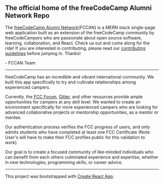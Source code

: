 ## The official home of the freeCodeCamp Alumni Network Repo

The [freeCodeCamp Alumni Network](http://fcc-alumni.com)(FCCAN) is a MERN stack single-page web application built as an extension of the freeCodeCamp community by freeCodeCampers who are passionate about open source software, learning, collaboration, and React. Check us out and come along for the ride! If you are interested in contributing, please read our [contributing guidelines](https://github.com/FCC-Alumni/alumni-network/blob/master/CONTRIBUTING.md) before jumping in. Thanks!

\- FCCAN Team

***

freeCodeCamp has an incredible and vibrant international community. We built this app specifically to try and cultivate relationships among experienced campers.

Currently, the [FCC Forum](https://forum.freeCodeCamp.com), [Gitter](https://gitter.im/freeCodeCamp), and other resources provide ample opportunities for campers at any skill level. We wanted to create an environment specifically for more experienced campers who are looking for advanced collaborative projects or mentorship opportunities, as a mentor or mentee.

Our authentication process verifies the FCC progress of users, and only admits students who have completed at least one FCC Certificate (Note: User's will have to make their FCC profiles public for this validation to work).

Our goal is to create a focused community of like-minded individuals who can benefit from each others culminated experience and expertise, whether in new technologies, programming skills, or career advice.

***

This project was bootstrapped with [Create React App](https://github.com/facebookincubator/create-react-app).
